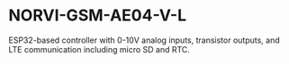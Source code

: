 # NORVI-GSM-AE04-V-L
ESP32-based controller with 0-10V analog inputs, transistor outputs, and LTE communication including micro SD and RTC.
